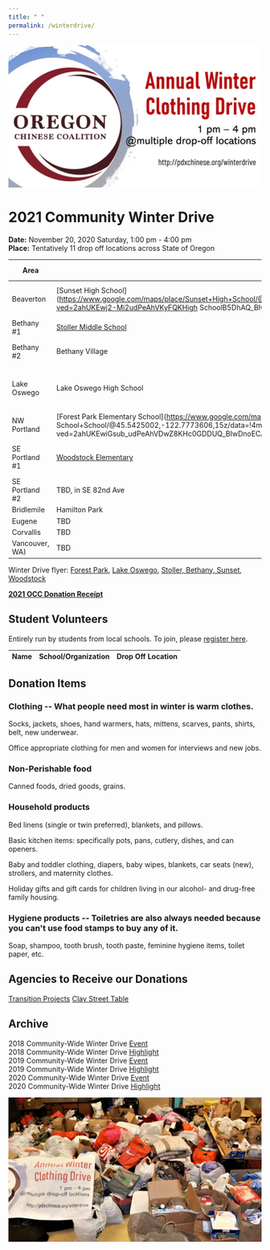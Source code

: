 ```yaml
---
title: " "
permalink: /winterdrive/
---
```


<p><img src="/assets/images/activities/winter_drive_banner.jpg"></p>  

# 2021 Community Winter Drive  
**Date:** November 20, 2020 Saturday, 1:00 pm - 4:00 pm  
**Place:** Tentatively 11 drop off locations across State of Oregon  

| Area | School/Location | Spot if Specified |
| --- | --- | --- |
| Beaverton | [Sunset High School](https://www.google.com/maps/place/Sunset+High+School/@45.5281211,-122.8205103,15z/data=!4m2!3m1!1s0x0:0xee13c5fd283ea1a8?ved=2ahUKEwj2-Mi2udPeAhVKyFQKHigh SchoolB5DhAQ_BIwCnoECAUQCA) | Outside school main entrance|
| Bethany #1 | [Stoller Middle School](https://www.google.com/maps/place/Stoller+Middle+School/@45.557277,-122.822358,15z/data=!4m2!3m1!1s0x0:0x8ed51b34f0447f22?ved=2ahUKEwj43-zdudPeAhVO7VQKHe5DBqkQ_BIwD3oECAYQCA) | |
| Bethany #2 | Bethany Village | [QFC parking lot](https://www.google.com/maps/place/Walgreens/@45.555242,-122.836414,17.25z/data=!4m5!3m4!1s0x0:0x13e6b71d8ca8bcde!8m2!3d45.5551922!4d-122.8352382) |
| Lake Oswego | Lake Oswego High School | [Westlake Park (next to play structure)](https://www.google.com/maps/place/Westlake+Park/@45.4240433,-122.738775,16z/data=!4m5!3m4!1s0x0:0xf92db3a1fa94a97e!8m2!3d45.4253979!4d-122.726774) |
| NW Portland | [Forest Park Elementary School](https://www.google.com/maps/place/Forest+Park+Elementary School+School/@45.5425002,-122.7773606,15z/data=!4m2!3m1!1s0x0:0x539640c237e4d9fb?ved=2ahUKEwiGsub_udPeAhVDwZ8KHc0GDDUQ_BIwDnoECAYQCA) | |
| SE Portland #1 | [Woodstock Elementary](https://www.google.com/maps/@45.4826914,-122.6113733,3a,75y,345.06h,103.47t/data=!3m6!1e1!3m4!1sB68Lfe4g0Fuzlo0V6pfItQ!2e0!7i16384!8i8192) | On south side of the building |
| SE Portland #2 | TBD, in SE 82nd Ave | |
| Bridlemile | Hamilton Park | |
| Eugene | TBD | |
| Corvallis | TBD | |
| Vancouver, WA) | TBD | |

Winter Drive flyer: [Forest Park](/assets/images/activities/2020_flyer_fpe.jpg), [Lake Oswego](/assets/images/activities/2020_flyer_lo.jpg), [Stoller, Bethany, Sunset](/assets/images/activities/2020_flyer_bethany.jpg), [Woodstock](/assets/images/activities/2020_flyer_woodstock.png)

**[2021 OCC Donation Receipt](/assets/images/activities/occ_donation_receipt_2020.pdf)**

## Student Volunteers

Entirely run by students from local schools. To join, please [register here](https://docs.google.com/forms/d/e/1FAIpQLSdrA8gtPEE5_7kHLy67J5aQJpBaAxnMR-nlSZLc9KiupzaE_A/viewform?usp=sf_link).

| Name | School/Organization | Drop Off Location |
| --- | --- | --- |

## Donation Items

### Clothing -- What people need most in winter is warm clothes.

Socks, jackets, shoes, hand warmers, hats, mittens, scarves, pants, shirts, belt, new underwear.

Office appropriate clothing for men and women for interviews and new jobs.

### Non-Perishable food

Canned foods, dried goods, grains.

### Household products

Bed linens (single or twin preferred), blankets, and pillows.

Basic kitchen items: specifically pots, pans, cutlery, dishes, and can openers.

Baby and toddler clothing, diapers, baby wipes, blankets, car seats (new), strollers, and maternity clothes.

Holiday gifts and gift cards for children living in our alcohol- and drug-free family housing.

### Hygiene products -- Toiletries are also always needed because you can't use food stamps to buy any of it.

Soap, shampoo, tooth brush, tooth paste, feminine hygiene items, toilet paper, etc.

## Agencies to Receive our Donations

[Transition Projects](https://www.tprojects.org/)
[Clay Street Table](http://claystreettable.org/)  

## Archive

2018 Community-Wide Winter Drive [Event](/assets/pdf/community-winter-drive-2018.pdf)  
2018 Community-Wide Winter Drive [Highlight](http://pdxchinese.org/winter-drive-2018/)  
2019 Community-Wide Winter Drive [Event](/assets/pdf/community-winter-drive-2019.pdf)  
2019 Community-Wide Winter Drive [Highlight](http://pdxchinese.org/winter-drive-2019/)  
2020 Community-Wide Winter Drive [Event](/assets/pdf/community-winter-drive-2020.pdf)  
2020 Community-Wide Winter Drive [Highlight](http://pdxchinese.org/winter-drive-2020/)  

<p><img src="/assets/images/activities/winterdrive2020.jpg"></p>  
